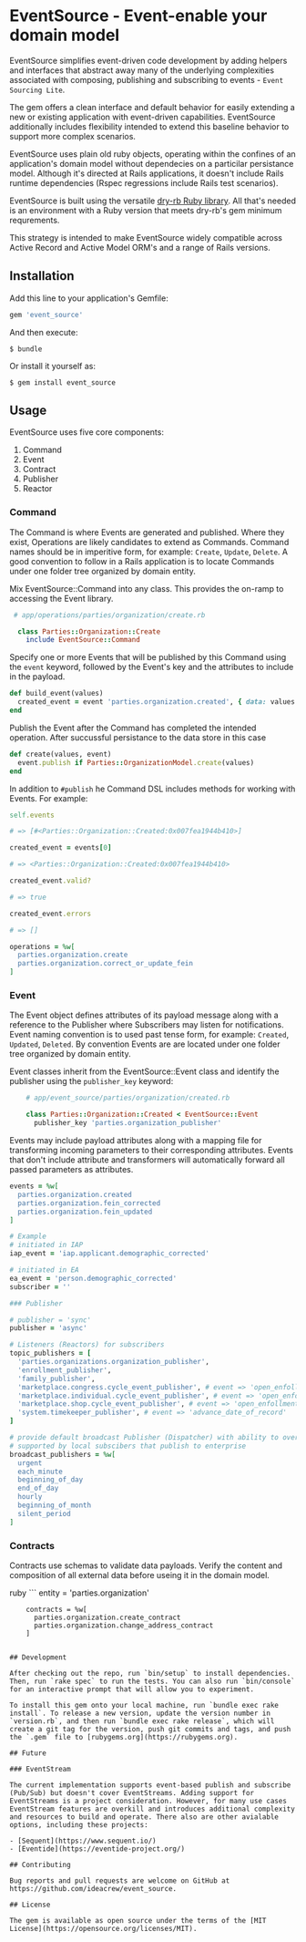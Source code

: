# EventSource - Event-enable your domain model

EventSource simplifies event-driven code development by adding helpers and interfaces that abstract away many of the underlying complexities associated with composing, publishing and subscribing to events - `Event Sourcing Lite`.

The gem offers a clean interface and default behavior for easily extending a new or existing application with event-driven capabilities. EventSource additionally includes flexibility intended to extend this baseline behavior to support more complex scenarios.

EventSource uses plain old ruby objects, operating within the confines of an application's domain model without dependecies on a particilar persistance model. Although it's directed at Rails applications, it doesn't include Rails runtime dependencies (Rspec regressions include Rails test scenarios).

EventSource is built using the versatile [dry-rb Ruby library](https://dry-rb.org/). All that's needed is an environment with a Ruby version that meets dry-rb's gem minimum requrements.

This strategy is intended to make EventSource widely compatible across Active Record and Active Model ORM's and a range of Rails versions.

## Installation

Add this line to your application's Gemfile:

```ruby
gem 'event_source'
```

And then execute:

    $ bundle

Or install it yourself as:

    $ gem install event_source

## Usage

EventSource uses five core components:

1. Command
1. Event
1. Contract
1. Publisher
1. Reactor

### Command

The Command is where Events are generated and published. Where they exist, Operations are likely candidates to extend as Commands. Command names should be in imperitive form, for example: `Create`, `Update`, `Delete`. A good convention to follow in a Rails application is to locate Commands under one folder tree organized by domain entity.

Mix EventSource::Command into any class. This provides the on-ramp to accessing the Event library.

```ruby
 # app/operations/parties/organization/create.rb

  class Parties::Organization::Create
    include EventSource::Command
```

Specify one or more Events that will be published by this Command using the `event` keyword, followed by the Event's key and the attributes to include in the payload.

```ruby
def build_event(values)
  created_event = event 'parties.organization.created', { data: values }
end
```

Publish the Event after the Command has completed the intended operation. After succussful persistance to the data store in this case

```ruby
def create(values, event)
  event.publish if Parties::OrganizationModel.create(values)
end
```

In addition to `#publish` he Command DSL includes methods for working with Events. For example:

```ruby
self.events

# => [#<Parties::Organization::Created:0x007fea1944b410>]

created_event = events[0]

# => <Parties::Organization::Created:0x007fea1944b410>

created_event.valid?

# => true

created_event.errors

# => []

operations = %w[
  parties.organization.create
  parties.organization.correct_or_update_fein
]
```

### Event

The Event object defines attributes of its payload message along with a reference to the Publisher where Subscribers may listen for notifications. Event naming convention is to used past tense form, for example: `Created`, `Updated`, `Deleted`. By convention Events are are located under one folder tree organized by domain entity.

Event classes inherit from the EventSource::Event class and identify the publisher using the `publisher_key` keyword:

```ruby
    # app/event_source/parties/organization/created.rb

    class Parties::Organization::Created < EventSource::Event
      publisher_key 'parties.organization_publisher'
```

Events may include payload attributes along with a mapping file for transforming incoming parameters to their corresponding attributes. Events that don't include attribute and transformers will automatically forward all passed parameters as attributes.

```ruby
events = %w[
  parties.organization.created
  parties.organization.fein_corrected
  parties.organization.fein_updated
]

# Example
# initiated in IAP
iap_event = 'iap.applicant.demographic_corrected'

# initiated in EA
ea_event = 'person.demographic_corrected'
subscriber = ''

### Publisher

# publisher = 'sync'
publisher = 'async'

# Listeners (Reactors) for subscribers
topic_publishers = [
  'parties.organizations.organization_publisher',
  'enrollment_publisher',
  'family_publisher',
  'marketplace.congress.cycle_event_publisher', # event => 'open_enfollment_begin'
  'marketplace.individual.cycle_event_publisher', # event => 'open_enfollment_begin'
  'marketplace.shop.cycle_event_publisher', # event => 'open_enfollment_begin'
  'system.timekeeper_publisher', # event => 'advance_date_of_record'
]

# provide default broadcast Publisher (Dispatcher) with ability to override
# supported by local subscibers that publish to enterprise
broadcast_publishers = %w[
  urgent
  each_minute
  beginning_of_day
  end_of_day
  hourly
  beginning_of_month
  silent_period
]
```

### Contracts

Contracts use schemas to validate data payloads. Verify the content and composition of all external data before useing it in the domain model.

ruby ```
entity = 'parties.organization'

        contracts = %w[
          parties.organization.create_contract
          parties.organization.change_address_contract
        ]

```

## Development

After checking out the repo, run `bin/setup` to install dependencies. Then, run `rake spec` to run the tests. You can also run `bin/console` for an interactive prompt that will allow you to experiment.

To install this gem onto your local machine, run `bundle exec rake install`. To release a new version, update the version number in `version.rb`, and then run `bundle exec rake release`, which will create a git tag for the version, push git commits and tags, and push the `.gem` file to [rubygems.org](https://rubygems.org).

## Future

### EventStream

The current implementation supports event-based publish and subscribe (Pub/Sub) but doesn't cover EventStreams. Adding support for EventStreams is a project consideration. However, for many use cases EventStream features are overkill and introduces additional complexity and resources to build and operate. There also are other avialable options, including these projects:

- [Sequent](https://www.sequent.io/)
- [Eventide](https://eventide-project.org/)

## Contributing

Bug reports and pull requests are welcome on GitHub at https://github.com/ideacrew/event_source.

## License

The gem is available as open source under the terms of the [MIT License](https://opensource.org/licenses/MIT).
```
